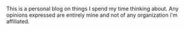 This is a personal blog on things I spend my time thinking about. Any opinions expressed are entirely mine and not of any organization i'm affiliated.
